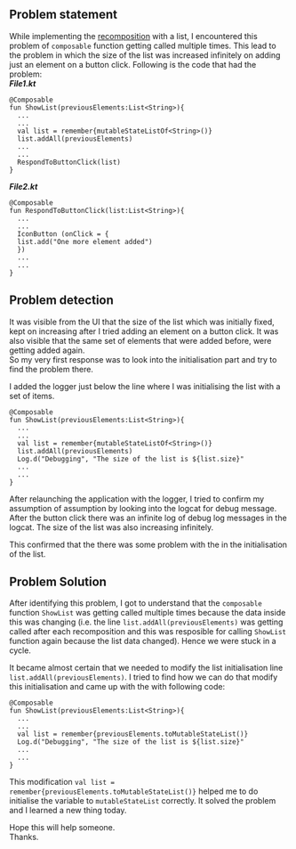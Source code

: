 ## Problem statement
While implementing the [recomposition](https://github.com/litoco/AndroidDocs/blob/main/jetpack-compose/recomposition/README.md) with a list, I encountered this problem of `composable` function getting called multiple times. This lead to the problem in which the size of the list was increased infinitely on adding just an element on a button click.
Following is the code that had the problem:\
***File1.kt***
```
@Composable
fun ShowList(previousElements:List<String>){
  ...
  ...
  val list = remember{mutableStateListOf<String>()}
  list.addAll(previousElements)
  ...
  ...
  RespondToButtonClick(list)
}
```
***File2.kt***
```
@Composable
fun RespondToButtonClick(list:List<String>){
  ...
  ...
  IconButton (onClick = {
  list.add("One more element added")
  })
  ...
  ...
}
```


## Problem detection
It was visible from the UI that the size of the list which was initially fixed, kept on increasing after I tried adding an element on a button click.
It was also visible that the same set of elements that were added before, were getting added again.\
So my very first response was to look into the initialisation part and try to find the problem there. 

I added the logger just below the line where I was initialising the list with a set of items. 
```
@Composable
fun ShowList(previousElements:List<String>){
  ...
  ...
  val list = remember{mutableStateListOf<String>()}
  list.addAll(previousElements)
  Log.d("Debugging", "The size of the list is ${list.size}"
  ...
  ...
}
```
After relaunching the application with the logger, I tried to confirm my assumption of assumption by looking into the logcat for debug message. After the button click there was an infinite log of debug log messages in the logcat. The size of the list was also increasing infinitely.

This confirmed that the there was some problem with the in the initialisation of the list.


## Problem Solution
After identifying this problem, I got to understand that the `composable` function `ShowList` was getting called multiple times because the data inside this was changing (i.e. the line `list.addAll(previousElements)` was getting called after each recomposition and this was resposible for calling `ShowList` function again because the list data changed). Hence we were stuck in a cycle.

It became almost certain that we needed to modify the list initialisation line `list.addAll(previousElements)`. I tried to find how we can do that modify this initialisation and came up with the with following code:
```
@Composable
fun ShowList(previousElements:List<String>){
  ...
  ...
  val list = remember{previousElements.toMutableStateList()}
  Log.d("Debugging", "The size of the list is ${list.size}"
  ...
  ...
}
```

This modification `val list = remember{previousElements.toMutableStateList()}` helped me to do initialise the variable to `mutableStateList` correctly. It solved the problem and I learned a new thing today.

Hope this will help someone.\
Thanks.
